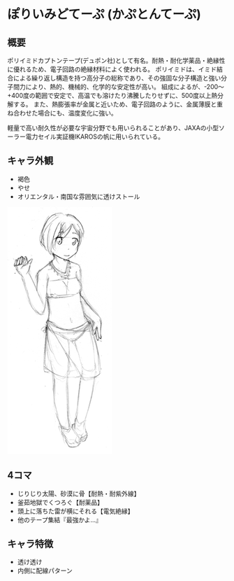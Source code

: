 # ぽりいみどてーぷ (かぷとんてーぷ)

## 概要

ポリイミドカプトンテープ(デュポン社)として有名。耐熱・耐化学薬品・絶縁性に優れるため、電子回路の絶縁材料によく使われる。
ポリイミドは、イミド結合による繰り返し構造を持つ高分子の総称であり、その強固な分子構造と強い分子間力により、熱的、機械的、化学的な安定性が高い。
組成によるが、-200～+400度の範囲で安定で、高温でも溶けたり沸騰したりせずに、500度以上熱分解する。
また、熱膨張率が金属と近いため、電子回路のように、金属薄膜と重ね合わせた場合にも、温度変化に強い。

軽量で高い耐久性が必要な宇宙分野でも用いられることがあり、JAXAの小型ソーラー電力セイル実証機IKAROSの帆に用いられている。

## キャラ外観

- 褐色
- やせ
- オリエンタル・南国な雰囲気に透けストール

![PolyimideTape](thumbs/PolyimideTape.png)

## 4コマ

- じりじり太陽、砂漠に骨【耐熱・耐紫外線】
- 釜茹地獄でくつろぐ【耐薬品】
- 頭上に落ちた雷が横にそれる【電気絶縁】
- 他のテープ集結『最強かよ…』

## キャラ特徴

- 透け透け
- 内側に配線パターン
